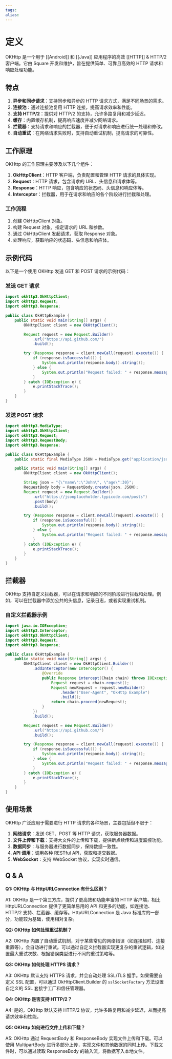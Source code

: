 ```yaml
---
tags: 
alias:
---
```


# 定义

OKHttp 是一个用于 [[Android]] 和 [[Java]] 应用程序的高效 [[HTTP]] & HTTP/2 客户端。它由 Square 开发和维护，旨在提供简单、可靠且高效的 HTTP 请求和响应处理功能。

## 特点

1. **异步和同步请求**：支持同步和异步的 HTTP 请求方式，满足不同场景的需求。
2. **连接池**：通过连接池复用 HTTP 连接，提高请求效率和性能。
3. **支持 HTTP/2**：提供对 HTTP/2 的支持，允许多路复用和减少延迟。
4. **缓存**：内置缓存机制，提高响应速度并减少网络请求。
5. **拦截器**：支持请求和响应的拦截器，便于对请求和响应进行统一处理和修改。
6. **自动重试**：在网络请求失败时，支持自动重试机制，提高请求的可靠性。

## 工作原理

OKHttp 的工作原理主要涉及以下几个组件：

1. **OkHttpClient**：HTTP 客户端，负责配置和管理 HTTP 请求的具体实现。
2. **Request**：HTTP 请求，包含请求的 URL、头信息和请求体等。
3. **Response**：HTTP 响应，包含响应的状态码、头信息和响应体等。
4. **Interceptor**：拦截器，用于在请求和响应的各个阶段进行拦截和处理。

### 工作流程

1. 创建 OkHttpClient 对象。
2. 构建 Request 对象，指定请求的 URL 和参数。
3. 通过 OkHttpClient 发起请求，获取 Response 对象。
4. 处理响应，获取响应的状态码、头信息和响应体。

## 示例代码

以下是一个使用 OKHttp 发送 GET 和 POST 请求的示例代码：

### 发送 GET 请求

```java
import okhttp3.OkHttpClient;
import okhttp3.Request;
import okhttp3.Response;

public class OkHttpExample {
    public static void main(String[] args) {
        OkHttpClient client = new OkHttpClient();

        Request request = new Request.Builder()
            .url("https://api.github.com/")
            .build();

        try (Response response = client.newCall(request).execute()) {
            if (response.isSuccessful()) {
                System.out.println(response.body().string());
            } else {
                System.out.println("Request failed: " + response.message());
            }
        } catch (IOException e) {
            e.printStackTrace();
        }
    }
}
```

### 发送 POST 请求

```java
import okhttp3.MediaType;
import okhttp3.OkHttpClient;
import okhttp3.Request;
import okhttp3.RequestBody;
import okhttp3.Response;

public class OkHttpExample {
    public static final MediaType JSON = MediaType.get("application/json; charset=utf-8");

    public static void main(String[] args) {
        OkHttpClient client = new OkHttpClient();

        String json = "{\"name\":\"John\", \"age\":30}";
        RequestBody body = RequestBody.create(json, JSON);
        Request request = new Request.Builder()
            .url("https://jsonplaceholder.typicode.com/posts")
            .post(body)
            .build();

        try (Response response = client.newCall(request).execute()) {
            if (response.isSuccessful()) {
                System.out.println(response.body().string());
            } else {
                System.out.println("Request failed: " + response.message());
            }
        } catch (IOException e) {
            e.printStackTrace();
        }
    }
}
```

## 拦截器

OKHttp 支持自定义拦截器，可以在请求和响应的不同阶段进行拦截和处理。例如，可以在拦截器中添加公共的头信息，记录日志，或者实现重试机制。

### 自定义拦截器示例

```java
import java.io.IOException;
import okhttp3.Interceptor;
import okhttp3.OkHttpClient;
import okhttp3.Request;
import okhttp3.Response;

public class OkHttpExample {
    public static void main(String[] args) {
        OkHttpClient client = new OkHttpClient.Builder()
            .addInterceptor(new Interceptor() {
                @Override
                public Response intercept(Chain chain) throws IOException {
                    Request request = chain.request();
                    Request newRequest = request.newBuilder()
                        .header("User-Agent", "OkHttp Example")
                        .build();
                    return chain.proceed(newRequest);
                }
            })
            .build();

        Request request = new Request.Builder()
            .url("https://api.github.com/")
            .build();

        try (Response response = client.newCall(request).execute()) {
            if (response.isSuccessful()) {
                System.out.println(response.body().string());
            } else {
                System.out.println("Request failed: " + response.message());
            }
        } catch (IOException e) {
            e.printStackTrace();
        }
    }
}
```

## 使用场景

OKHttp 广泛应用于需要进行 HTTP 请求的各种场景，主要包括但不限于：

1. **网络请求**：发送 GET、POST 等 HTTP 请求，获取服务器数据。
2. **文件上传和下载**：支持大文件的上传和下载，提供断点续传和进度监控功能。
3. **数据同步**：与服务器进行数据同步，保持数据一致性。
4. **API 调用**：调用各种 RESTful API，获取和提交数据。
5. **WebSocket**：支持 WebSocket 协议，实现实时通信。

## Q & A

**Q1: OKHttp 与 HttpURLConnection 有什么区别？**

A1: OKHttp 是一个第三方库，提供了更高效和功能丰富的 HTTP 客户端，相比 HttpURLConnection 提供了更简单易用的 API 和更多的功能，如连接池、HTTP/2 支持、拦截器、缓存等。HttpURLConnection 是 Java 标准库的一部分，功能较为基础，使用相对复杂。

**Q2: OKHttp 如何处理重试机制？**

A2: OKHttp 内置了自动重试机制，对于某些常见的网络错误（如连接超时、连接重置等），会自动进行重试。可以通过自定义拦截器实现更复杂的重试逻辑，如设置最大重试次数、根据错误类型进行不同的重试策略等。

**Q3: OKHttp 如何处理 HTTPS 请求？**

A3: OKHttp 默认支持 HTTPS 请求，并会自动处理 SSL/TLS 握手。如果需要自定义 SSL 配置，可以通过 OkHttpClient.Builder 的 `sslSocketFactory` 方法设置自定义的 SSL 套接字工厂和信任管理器。

**Q4: OKHttp 是否支持 HTTP/2？**

A4: 是的，OKHttp 默认支持 HTTP/2 协议，允许多路复用和减少延迟，从而提高请求效率和性能。

**Q5: OKHttp 如何进行文件上传和下载？**

A5: OKHttp 通过 RequestBody 和 ResponseBody 实现文件上传和下载。可以使用 MultipartBody 进行多部分上传，实现文件和其他数据的同时上传。下载文件时，可以通过读取 ResponseBody 的输入流，将数据写入本地文件。






